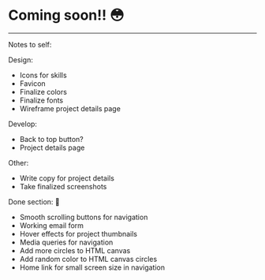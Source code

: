 # Coming soon!! 😳
---

Notes to self:

Design:
* Icons for skills
* Favicon
* Finalize colors
* Finalize fonts
* Wireframe project details page

Develop:
* Back to top button?
* Project details page

Other:
* Write copy for project details
* Take finalized screenshots

Done section: 🖖
* Smooth scrolling buttons for navigation
* Working email form
* Hover effects for project thumbnails
* Media queries for navigation
* Add more circles to HTML canvas
* Add random color to HTML canvas circles
* Home link for small screen size in navigation
